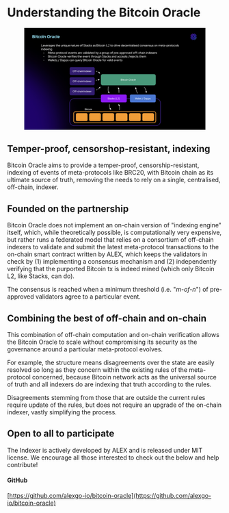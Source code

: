 # Understanding the Bitcoin Oracle

<figure><img src="../.gitbook/assets/Screenshot 2023-09-30 at 10.52.53 PM.png" alt=""><figcaption></figcaption></figure>

## Temper-proof, censorshop-resistant, indexing

Bitcoin Oracle aims to provide a temper-proof, censorship-resistant, indexing of events of meta-protocols like BRC20, with Bitcoin chain as its ultimate source of truth, removing the needs to rely on a single, centralised, off-chain, indexer.

## Founded on the partnership

Bitcoin Oracle does not implement an on-chain version of "indexing engine" itself, which, while theoretically possible, is computationally very expensive, but rather runs a federated model that relies on a consortium of off-chain indexers to validate and submit the latest meta-protocol transactions to the on-chain smart contract written by ALEX, which keeps the validators in check by (1) implementing a consensus mechanism and (2) independently verifying that the purported Bitcoin tx is indeed mined (which only Bitcoin L2, like Stacks, can do).

The consensus is reached when a minimum threshold (i.e. "_m-of-n_") of pre-approved validators agree to a particular event.

## Combining the best of off-chain and on-chain

This combination of off-chain computation and on-chain verification allows the Bitcoin Oracle to scale without compromising its security as the governance around a particular meta-protocol evolves.

For example, the structure means disagreements over the state are easily resolved so long as they concern within the existing rules of the meta-protocol concerned, because Bitcoin network acts as the universal source of truth and all indexers do are indexing that truth according to the rules.

Disagreements stemming from those that are outside the current rules require update of the rules, but does not require an upgrade of the on-chain indexer, vastly simplifying the process.

## Open to all to participate

The Indexer is actively developed by ALEX and is released under MIT license. We encourage all those interested to check out the below and help contribute!

#### GitHub

[https://github.com/alexgo-io/bitcoin-oracle](https://github.com/alexgo-io/bitcoin-oracle)

